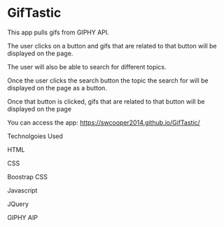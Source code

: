 # GifTastic

This app pulls gifs from GIPHY API.

The user clicks on a button and gifs that are related to that button will be displayed on the page.

The user will also be able to search for different topics.

Once the user clicks the search button the topic the search for will be displayed on the page as a button.

Once that button is clicked, gifs that are related to that button will be displayed on the page

You can access the app: https://swcooper2014.github.io/GifTastic/

Technolgoies Used

HTML

CSS

Boostrap CSS

Javascript

JQuery

GIPHY AIP
